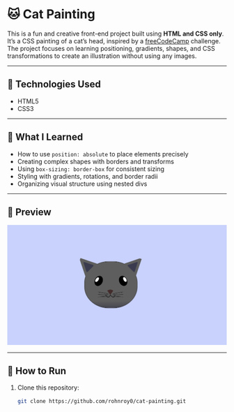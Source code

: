 # 🐱  Cat Painting

This is a fun and creative front-end project built using **HTML and CSS only**. It’s a CSS painting of a cat’s head, inspired by a [freeCodeCamp](https://www.freecodecamp.org) challenge. The project focuses on learning positioning, gradients, shapes, and CSS transformations to create an illustration without using any images.

---

## 🔧 Technologies Used

- HTML5
- CSS3

---

## 🎯 What I Learned

- How to use `position: absolute` to place elements precisely
- Creating complex shapes with borders and transforms
- Using `box-sizing: border-box` for consistent sizing
- Styling with gradients, rotations, and border radii
- Organizing visual structure using nested divs

---

## 📸 Preview

![Project Preview](https://raw.githubusercontent.com/rohnroy0/cat-painting/1a7f5a99df3c42e92fa17c9f90303ae632d2c229/preview00.png)


---

## 🚀 How to Run

1. Clone this repository:
   ```bash
   git clone https://github.com/rohnroy0/cat-painting.git
